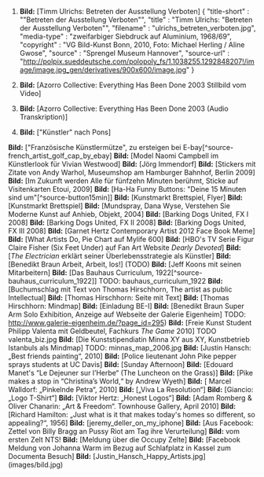 1. **Bild:** [Timm Ulrichs: Betreten der Ausstellung Verboten]
{
  "title-short" : "\"Betreten der Ausstellung Verboten\"",
  "title" : "Timm Ulrichs: \"Betreten der Ausstellung Verboten\"",
  "filename" : "ulrichs_betreten_verboten.jpg",
  "media-type" : "zweifarbiger Siebdruck auf Aluminium, 1968/69",
  "copyright" : "VG Bild-Kunst Bonn, 2010, Foto: Michael Herling / Aline Gwose",
  "source" : "Sprengel Museum Hannover",
  "source-url" : "http://polpix.sueddeutsche.com/polopoly_fs/1.1038255.1292848207!/image/image.jpg_gen/derivatives/900x600/image.jpg"
}

2. **Bild:** [Azorro Collective: Everything Has Been Done 2003 Stillbild vom Video]

3. **Bild:** [Azorro Collective: Everything Has Been Done 2003 (Audio Transkription)]

4. **Bild:** ["Künstler" nach Pons]  

**Bild:** ["Französische Künstlermütze", zu ersteigen bei E-bay[^source-french_artist_golf_cap_by_ebay]
**Bild:** [Model Naomi Campbell im Künstlerlook für Vivian Westwood]
**Bild:** [Jörg Immendorf]
**Bild:** [Stickers mit Zitate von Andy Warhol, Museumshop am Hamburger Bahnhof, Berlin 2009]
**Bild:** [Im Zukunft werden Alle für fünfzehn Minuten berühmt, Sticke auf Visitenkarten Etoui, 2009]
**Bild:** [Ha-Ha Funny Buttons: "Deine 15 Minuten sind um"[^source-button15min]] 
**Bild:** [Kunstmarkt Brettspiel, Flyer] 
**Bild:** [Kunstmarkt Brettspiel]
**Bild:** [Mundspray, Dana Wyse, Verstehen Sie Moderne Kunst auf Anhieb, Objekt, 2004]
**Bild:** [Barking Dogs United, FX I 2008]
**Bild:** [Barking Dogs United, FX II 2008]
**Bild:** [Barking Dogs United, FX III 2008]
**Bild:** [Garnet Hertz Contemporary Artist 2012 Face Book Meme]
**Bild:** [What Artists Do, Pie Chart auf Mylife 600]
**Bild:** [HBO's TV Serie Figur Claire Fisher (Six Feet Under) auf Fan Art Website *Dearly Devoted*]
**Bild:** [*The Electrician* erklärt seiner Überlebensstrategie als Künstler] 
**Bild:** [Benedikt Braun Arbeit, Arbeit, los!] (TODO)
**Bild:** [Jeff Koons mit seinen Mitarbeitern]
**Bild:** [Das Bauhaus Curriculum, 1922[^source-bauhaus_curriculum_1922]] TODO: bauhaus_curriculum_1922
**Bild:** [Buchumschlag mit Text von Thomas Hirschhorn, The artist as public Intellectual]
**Bild:** [Thomas Hirschhorn: Seite mit Text]
**Bild:** [Thomas Hirschhorn: Mindmap]
**Bild:** [Einladung BE-I]
**Bild:** [Benedikt Braun Super Arm Solo Exhibition, Anzeige auf Webseite der Galerie Eigenheim] TODO: http://www.galerie-eigenheim.de/?page_id=295)
**Bild:** [Freie Kunst Student Philipp Valenta mit Geldbeutel, Fachkurs *The Game* 2010] TODO valenta_biz.jpg
**Bild:** [Die Kunststipendiatin Minna XY aus XY, Kunstbetrieb Istanbuls als Mindmap] TODO: minnas_map_2006.jpg
**Bild:** [Justin Hansch: „Best friends painting“, 2010]
**Bild:** [Police lieutenant John Pike pepper sprays students at UC Davis]
**Bild:** [Sunday Afternoon]
**Bild:** [Edouard Manet's “Le Dejeuner sur l’Herbe“ (The Luncheon on the Grass)]
**Bild:** [Pike makes a stop in “Christina’s World,“ by Andrew Wyeth]
**Bild:** [ Marcel Walldorf: „Pinkelnde Petra“, 2010]
**Bild:** [„Viva La Resolution“]
**Bild:** [Giancio: „Logo T-Shirt“]
**Bild:** [Viktor Hertz: „Honest Logos“]
**Bild:** [Adam Romberg & Oliver Chanarin: „Art & Freedom“. Townhouse Gallery, April 2010] 
**Bild:** [Richard Hamilton: „Just what is it that makes today's homes so different, so appealing?“, 1956]
**Bild:** [jeremy_deller_on_my_iphone]
**Bild:** [Aus Facebook: Zettel von Billy Bragg an Pussy Riot am Tag ihre Verurteilung]
**Bild:** vom ersten Zelt NTS!
**Bild:** [Meldung über die Occupy Zelte] 
**Bild:** [Facebook Meldung von Johanna Warm im Bezug auf Schlafplatz in Kassel zum Documenta Besuch]
**Bild:** [Justin_Hansch_Happy_Artists.jpg]  (images/bild.jpg)
